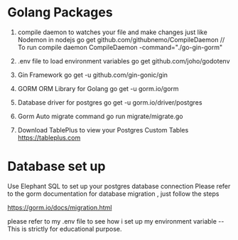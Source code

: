 # Golang Packages

1. compile daemon to watches your file and make changes just like Nodemon in nodejs
    go get github.com/githubnemo/CompileDaemon
    // To run compile daemon
    CompileDaemon -command="./go-gin-gorm"

2. .env file to load environment variables
    go get github.com/joho/godotenv

3. Gin Framework
    go get -u github.com/gin-gonic/gin

4. GORM ORM Library for Golang
    go get -u gorm.io/gorm

5. Database driver for postgres
    go get -u gorm.io/driver/postgres

6. Gorm Auto migrate command
    go run migrate/migrate.go

7. Download TablePlus to view your Postgres Custom Tables
    https://tableplus.com


# Database set up
Use Elephant SQL to set up your postgres database connection
Please refer to the gorm documentation for database migration , just follow the steps

https://gorm.io/docs/migration.html

please refer to my .env file to see how i set up my environment variable -- This is strictly for educational purpose. 
